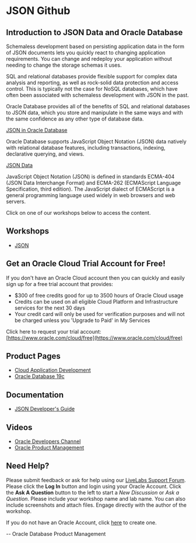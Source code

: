# JSON Github

## Introduction to JSON Data and Oracle Database

Schemaless development based on persisting application data in the form of JSON documents lets you quickly react to changing application requirements. You can change and redeploy your application without needing to change the storage schemas it uses.

SQL and relational databases provide flexible support for complex data analysis and reporting, as well as rock-solid data protection and access control. This is typically not the case for NoSQL databases, which have often been associated with schemaless development with JSON in the past.

Oracle Database provides all of the benefits of SQL and relational databases to JSON data, which you store and manipulate in the same ways and with the same confidence as any other type of database data.

[JSON in Oracle Database](https://docs.oracle.com/en/database/oracle/oracle-database/19/adjsn/json-in-oracle-database.html#GUID-A8A58B49-13A5-4F42-8EA0-508951DAE0BB)

Oracle Database supports JavaScript Object Notation (JSON) data natively with relational database features, including transactions, indexing, declarative querying, and views.

[JSON Data](https://docs.oracle.com/en/database/oracle/oracle-database/19/adjsn/json-data.html#GUID-615A4146-6DC0-4E66-9AD0-CD74C90D208A)

JavaScript Object Notation (JSON) is defined in standards ECMA-404 (JSON Data Interchange Format) and ECMA-262 (ECMAScript Language Specification, third edition). The JavaScript dialect of ECMAScript is a general programming language used widely in web browsers and web servers.


Click on one of our workshops below to access the content.

## Workshops

- [JSON](https://apexapps.oracle.com/pls/apex/dbpm/r/livelabs/view-workshop?p180_id=638)


## Get an Oracle Cloud Trial Account for Free!
If you don't have an Oracle Cloud account then you can quickly and easily sign up for a free trial account that provides:
- $300 of free credits good for up to 3500 hours of Oracle Cloud usage
- Credits can be used on all eligible Cloud Platform and Infrastructure services for the next 30 days
- Your credit card will only be used for verification purposes and will not be charged unless you 'Upgrade to Paid' in My Services

Click here to request your trial account: [https://www.oracle.com/cloud/free](https://www.oracle.com/cloud/free)

## Product Pages
- [Cloud Application Development](https://www.oracle.com/au/application-development/)
- [Oracle Database 19c](https://www.oracle.com/database/)

## Documentation
- [JSON Developer's Guide](https://docs.oracle.com/en/database/oracle/oracle-database/19/adjsn/intro-to-json-data-and-oracle-database.html#GUID-17642E43-7D87-4590-8870-06E9FDE9A6E9)

## Videos
- [Oracle Developers Channel](https://www.youtube.com/channel/UCdDhYMT2USoLdh4SZIsu_1g)
- [Oracle Product Management](https://www.youtube.com/channel/UCr6mzwq_gcdsefQWBI72wIQ)

## Need Help?
Please submit feedback or ask for help using our [LiveLabs Support Forum](https://community.oracle.com/tech/developers/categories/livelabsdiscussions). Please click the **Log In** button and login using your Oracle Account. Click the **Ask A Question** button to the left to start a *New Discussion* or *Ask a Question*.  Please include your workshop name and lab name.  You can also include screenshots and attach files.  Engage directly with the author of the workshop.

If you do not have an Oracle Account, click [here](https://profile.oracle.com/myprofile/account/create-account.jspx) to create one.

-- Oracle Database Product Management
